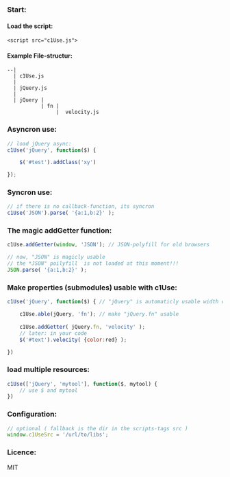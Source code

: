 ### Start:

#### Load the script:
    <script src="c1Use.js">

#### Example File-structur:
    --|
      | c1Use.js
      |
      | jQuery.js
      |
      | jQuery | 
               | fn | 
                    |  velocity.js

### Asyncron use:
```javascript
// load jQuery async:
c1Use('jQuery', function($) {

    $('#test').addClass('xy')

});
```

### Syncron use:
```javascript
// if there is no callback-function, its syncron
c1Use('JSON').parse( '{a:1,b:2}' );
```

### The magic addGetter function:
```javascript
c1Use.addGetter(window, 'JSON'); // JSON-polyfill for old browsers

// now, "JSON" is magicly usable
// the *JSON" poilyfill  is not loaded at this moment!!!
JSON.parse( '{a:1,b:2}' ); 
```

### Make properties (submodules) usable with c1Use:
```javascript
c1Use('jQuery', function($) { // "jQuery" is automaticly usable width c1Use because loaded with c1Use.

    c1Use.able(jQuery, 'fn'); // make "jQuery.fn" usable
    
    c1Use.addGetter( jQuery.fn, 'velocity' );
    // later: in your code
    $('#text').velocity( {color:red} );

})
```

### load multiple resources:
```javascript
c1Use(['jQuery', 'mytool'], function($, mytool) {
    // use $ and mytool
})
```

### Configuration:
```javascript
// optional ( fallback is the dir in the scripts-tags src )
window.c1UseSrc = '/url/to/libs';
```

### Licence:
MIT


